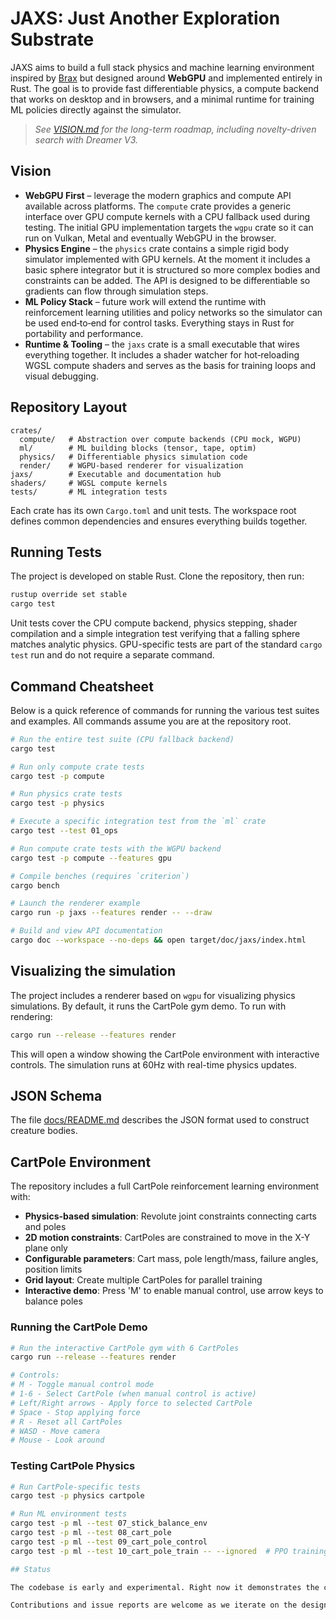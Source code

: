 # JAXS: Just Another Exploration Substrate

JAXS aims to build a full stack physics and machine learning environment inspired by [Brax](https://github.com/google/brax) but designed around **WebGPU** and implemented entirely in Rust.  The goal is to provide fast differentiable physics, a compute backend that works on desktop and in browsers, and a minimal runtime for training ML policies directly against the simulator.

> *See [VISION.md](VISION.md) for the long-term roadmap, including novelty-driven search with Dreamer V3.*

## Vision

* **WebGPU First** – leverage the modern graphics and compute API available across platforms. The `compute` crate provides a generic interface over GPU compute kernels with a CPU fallback used during testing. The initial GPU implementation targets the `wgpu` crate so it can run on Vulkan, Metal and eventually WebGPU in the browser.
* **Physics Engine** – the `physics` crate contains a simple rigid body simulator implemented with GPU kernels. At the moment it includes a basic sphere integrator but it is structured so more complex bodies and constraints can be added. The API is designed to be differentiable so gradients can flow through simulation steps.
* **ML Policy Stack** – future work will extend the runtime with reinforcement learning utilities and policy networks so the simulator can be used end‑to‑end for control tasks. Everything stays in Rust for portability and performance.
* **Runtime & Tooling** – the `jaxs` crate is a small executable that wires everything together. It includes a shader watcher for hot‑reloading WGSL compute shaders and serves as the basis for training loops and visual debugging.

## Repository Layout

```
crates/
  compute/   # Abstraction over compute backends (CPU mock, WGPU)
  ml/        # ML building blocks (tensor, tape, optim)
  physics/   # Differentiable physics simulation code
  render/    # WGPU-based renderer for visualization
jaxs/        # Executable and documentation hub
shaders/     # WGSL compute kernels
tests/       # ML integration tests
```

Each crate has its own `Cargo.toml` and unit tests. The workspace root defines common dependencies and ensures everything builds together.

## Running Tests

The project is developed on stable Rust. Clone the repository, then run:

```bash
rustup override set stable
cargo test
```

Unit tests cover the CPU compute backend, physics stepping, shader compilation and a simple integration test verifying that a falling sphere matches analytic physics. GPU-specific tests are part of the standard `cargo test` run and do not require a separate command.

## Command Cheatsheet

Below is a quick reference of commands for running the various test suites and examples. All commands assume you are at the repository root.

```bash
# Run the entire test suite (CPU fallback backend)
cargo test

# Run only compute crate tests
cargo test -p compute

# Run physics crate tests
cargo test -p physics

# Execute a specific integration test from the `ml` crate
cargo test --test 01_ops

# Run compute crate tests with the WGPU backend
cargo test -p compute --features gpu

# Compile benches (requires `criterion`)
cargo bench

# Launch the renderer example
cargo run -p jaxs --features render -- --draw

# Build and view API documentation
cargo doc --workspace --no-deps && open target/doc/jaxs/index.html
```

## Visualizing the simulation

The project includes a renderer based on `wgpu` for visualizing physics simulations. 
By default, it runs the CartPole gym demo. To run with rendering:

```bash
cargo run --release --features render
```

This will open a window showing the CartPole environment with interactive controls.
The simulation runs at 60Hz with real-time physics updates.


## JSON Schema

The file [docs/README.md](docs/README.md) describes the JSON format used to
construct creature bodies.

## CartPole Environment

The repository includes a full CartPole reinforcement learning environment with:

- **Physics-based simulation**: Revolute joint constraints connecting carts and poles
- **2D motion constraints**: CartPoles are constrained to move in the X-Y plane only
- **Configurable parameters**: Cart mass, pole length/mass, failure angles, position limits
- **Grid layout**: Create multiple CartPoles for parallel training
- **Interactive demo**: Press 'M' to enable manual control, use arrow keys to balance poles

### Running the CartPole Demo

```bash
# Run the interactive CartPole gym with 6 CartPoles
cargo run --release --features render

# Controls:
# M - Toggle manual control mode
# 1-6 - Select CartPole (when manual control is active)
# Left/Right arrows - Apply force to selected CartPole
# Space - Stop applying force
# R - Reset all CartPoles
# WASD - Move camera
# Mouse - Look around
```

### Testing CartPole Physics

```bash
# Run CartPole-specific tests
cargo test -p physics cartpole

# Run ML environment tests
cargo test -p ml --test 07_stick_balance_env
cargo test -p ml --test 08_cart_pole
cargo test -p ml --test 09_cart_pole_control
cargo test -p ml --test 10_cart_pole_train -- --ignored  # PPO training

## Status

The codebase is early and experimental. Right now it demonstrates the core pieces needed to integrate physics simulation with GPU kernels compiled from WGSL. The intention is to evolve this into a Brax‑like environment where reinforcement learning policies can be trained directly on a differentiable WebGPU simulator.

Contributions and issue reports are welcome as we iterate on the design and expand the feature set.
